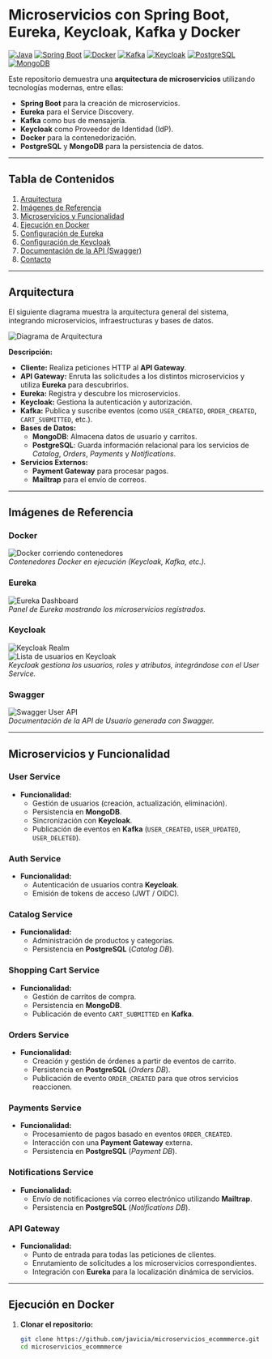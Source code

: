 # Microservicios con Spring Boot, Eureka, Keycloak, Kafka y Docker

[![Java](https://img.shields.io/badge/Java-ED8B00?style=flat-square&logo=java&logoColor=white)](https://www.java.com)
[![Spring Boot](https://img.shields.io/badge/Spring%20Boot-6DB33F?style=flat-square&logo=springboot&logoColor=white)](https://spring.io/projects/spring-boot)
[![Docker](https://img.shields.io/badge/Docker-2496ED?style=flat-square&logo=docker&logoColor=white)](https://www.docker.com)
[![Kafka](https://img.shields.io/badge/Kafka-000000?style=flat-square&logo=apachekafka&logoColor=white)](https://kafka.apache.org)
[![Keycloak](https://img.shields.io/badge/Keycloak-5971C6?style=flat-square&logo=keycloak&logoColor=white)](https://www.keycloak.org)
[![PostgreSQL](https://img.shields.io/badge/PostgreSQL-336791?style=flat-square&logo=postgresql&logoColor=white)](https://www.postgresql.org)
[![MongoDB](https://img.shields.io/badge/MongoDB-4EA94B?style=flat-square&logo=mongodb&logoColor=white)](https://www.mongodb.com)

Este repositorio demuestra una **arquitectura de microservicios** utilizando tecnologías modernas, entre ellas:

- **Spring Boot** para la creación de microservicios.
- **Eureka** para el Service Discovery.
- **Kafka** como bus de mensajería.
- **Keycloak** como Proveedor de Identidad (IdP).
- **Docker** para la contenedorización.
- **PostgreSQL** y **MongoDB** para la persistencia de datos.

---

## Tabla de Contenidos

1. [Arquitectura](#arquitectura)
2. [Imágenes de Referencia](#imágenes-de-referencia)
3. [Microservicios y Funcionalidad](#microservicios-y-funcionalidad)
4. [Ejecución en Docker](#ejecución-en-docker)
5. [Configuración de Eureka](#configuración-de-eureka)
6. [Configuración de Keycloak](#configuración-de-keycloak)
7. [Documentación de la API (Swagger)](#documentación-de-la-api-swagger)
8. [Contacto](#contacto)

---

## Arquitectura

El siguiente diagrama muestra la arquitectura general del sistema, integrando microservicios, infraestructuras y bases de datos.

![Diagrama de Arquitectura](./images/diagrama01.png)

**Descripción:**

- **Cliente:** Realiza peticiones HTTP al **API Gateway**.
- **API Gateway:** Enruta las solicitudes a los distintos microservicios y utiliza **Eureka** para descubrirlos.
- **Eureka:** Registra y descubre los microservicios.
- **Keycloak:** Gestiona la autenticación y autorización.
- **Kafka:** Publica y suscribe eventos (como `USER_CREATED`, `ORDER_CREATED`, `CART_SUBMITTED`, etc.).
- **Bases de Datos:**  
  - **MongoDB**: Almacena datos de usuario y carritos.  
  - **PostgreSQL**: Guarda información relacional para los servicios de *Catalog*, *Orders*, *Payments* y *Notifications*.
- **Servicios Externos:**  
  - **Payment Gateway** para procesar pagos.  
  - **Mailtrap** para el envío de correos.

---

## Imágenes de Referencia

### Docker

![Docker corriendo contenedores](./images/docker01.jpg)  
*Contenedores Docker en ejecución (Keycloak, Kafka, etc.).*

### Eureka

![Eureka Dashboard](./images/eureka01.jpg)  
*Panel de Eureka mostrando los microservicios registrados.*

### Keycloak

![Keycloak Realm](./images/keycloack02.jpg)  
![Lista de usuarios en Keycloak](./images/keycloak01.jpg)  
*Keycloak gestiona los usuarios, roles y atributos, integrándose con el User Service.*

### Swagger

![Swagger User API](./images/swagger01.jpg)  
*Documentación de la API de Usuario generada con Swagger.*

---

## Microservicios y Funcionalidad

### User Service
- **Funcionalidad:**  
  - Gestión de usuarios (creación, actualización, eliminación).  
  - Persistencia en **MongoDB**.
  - Sincronización con **Keycloak**.
  - Publicación de eventos en **Kafka** (`USER_CREATED`, `USER_UPDATED`, `USER_DELETED`).

### Auth Service
- **Funcionalidad:**  
  - Autenticación de usuarios contra **Keycloak**.
  - Emisión de tokens de acceso (JWT / OIDC).

### Catalog Service
- **Funcionalidad:**  
  - Administración de productos y categorías.
  - Persistencia en **PostgreSQL** (_Catalog DB_).

### Shopping Cart Service
- **Funcionalidad:**  
  - Gestión de carritos de compra.
  - Persistencia en **MongoDB**.
  - Publicación de evento `CART_SUBMITTED` en **Kafka**.

### Orders Service
- **Funcionalidad:**  
  - Creación y gestión de órdenes a partir de eventos de carrito.
  - Persistencia en **PostgreSQL** (_Orders DB_).
  - Publicación de evento `ORDER_CREATED` para que otros servicios reaccionen.

### Payments Service
- **Funcionalidad:**  
  - Procesamiento de pagos basado en eventos `ORDER_CREATED`.
  - Interacción con una **Payment Gateway** externa.
  - Persistencia en **PostgreSQL** (_Payment DB_).

### Notifications Service
- **Funcionalidad:**  
  - Envío de notificaciones vía correo electrónico utilizando **Mailtrap**.
  - Persistencia en **PostgreSQL** (_Notifications DB_).

### API Gateway
- **Funcionalidad:**  
  - Punto de entrada para todas las peticiones de clientes.
  - Enrutamiento de solicitudes a los microservicios correspondientes.
  - Integración con **Eureka** para la localización dinámica de servicios.

---

## Ejecución en Docker

1. **Clonar el repositorio:**
   ```bash
   git clone https://github.com/javicia/microservicios_ecommmerce.git
   cd microservicios_ecommmerce
